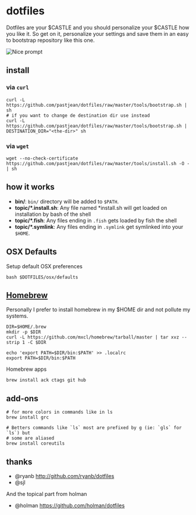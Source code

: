 dotfiles
========

Dotfiles are your $CASTLE and you should personalize your $CASTLE how you like it. So get on it, personalize your settings and save them in an easy to bootstrap repository like this one.

![Nice prompt](https://raw.github.com/pastjean/dotfiles/master/tools/ohmyzsh-capture.png)

install
-------

### via `curl`
    curl -L https://github.com/pastjean/dotfiles/raw/master/tools/bootstrap.sh | sh
    # if you want to change de destination dir use instead
    curl -L https://github.com/pastjean/dotfiles/raw/master/tools/bootstrap.sh | DESTINATION_DIR="<the-dir>" sh


### via `wget`
    wget --no-check-certificate https://github.com/pastjean/dotfiles/raw/master/tools/install.sh -O - | sh

how it works
------------


- **bin/**: `bin/` directory will be added to `$PATH`.
- **topic/\*.install.sh**: Any file named \*install.sh will get loaded on installation by bash
  of the shell
- **topic/\*.fish**: Any files ending in `.fish` gets loaded by fish the shell
- **topic/\*.symlink**: Any files ending in `.symlink` get symlinked into
  your `$HOME`. 


OSX Defaults
------------

Setup default OSX preferences

    bash $DOTFILES/osx/defaults

[Homebrew](http://mxcl.github.com/homebrew/)
--------------------------------------------

Personally I prefer to install homebrew in my $HOME dir and not pollute my systems.

    DIR=$HOME/.brew
    mkdir -p $DIR
    curl -L https://github.com/mxcl/homebrew/tarball/master | tar xvz --strip 1 -C $DIR

    echo 'export PATH=$DIR/bin:$PATH' >> .localrc
    export PATH=$DIR/bin:$PATH

Homebrew apps

    brew install ack ctags git hub


add-ons
-------

    # for more colors in commands like in ls
    brew install grc

    # Betters commands like `ls` most are prefixed by g (ie: `gls` for `ls`) but
    # some are aliased
    brew install coreutils

thanks
------
- @ryanb http://github.com/ryanb/dotfiles 
- @sjl

And the topical part from holman
- @holman https://github.com/holman/dotfiles

